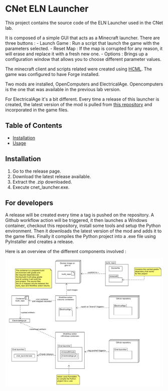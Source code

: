 # CNet ELN Launcher

This project contains the source code of the ELN Launcher used in the CNet lab.

It is composed of a simple GUI that acts as a Minecraft launcher. There are three buttons : 
    - Launch Game : Run a script that launch the game with the parameters selected.
    - Reset Map : If the map is corrupted for any reason, it will erase and replace it with a fresh new one.
    - Options : Brings up a configuration window that allows you to choose different parameter values.

The minecraft client and scripts related were created using [HCML](https://hmcl.huangyuhui.net/download). The game was configured to have Forge installed.

Two mods are installed, OpenComputers and ElectricalAge. Opencomputers is the one that was available in the previous lab version.

For ElectricalAge it's a bit different. Every time a release of this launcher is created, the latest version of the mod is pulled from [this repository](https://github.com/axalppro/ElectricalAge/) and incorporated in the game files.

## Table of Contents

- [Installation](#installation)
- [Usage](#usage)

## Installation

1. Go to the release page.
2. Download the latest release available.
3. Extract the .zip downloaded.
4. Execute cnet_launcher.exe.

## For developers

A release will be created every time a tag is pushed on the repository.
A Github workflow action will be triggered, it then launches a Windows container, checkout this repository, install some tools and setup the Python environment.
Then it downloads the latest version of the mod and adds it to the game files.
Finally it compiles the Python project into a .exe file using PyInstaller and creates a release.

Here is an overview of the different components involved : 

![ELN Launcher Components](/doc/overview.png)

